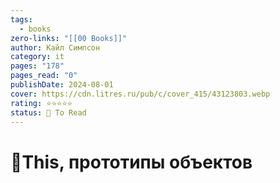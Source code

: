 ```yaml
---
tags:
  - books
zero-links: "[[00 Books]]"
author: Кайл Симпсон
category: it
pages: "178"
pages_read: "0"
publishDate: 2024-08-01
cover: https://cdn.litres.ru/pub/c/cover_415/43123803.webp
rating: ⭐⭐⭐⭐⭐
status: 📌 To Read
---
```

# 📔This, прототипы объектов